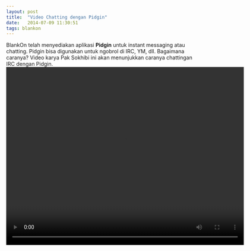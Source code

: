 ```yaml
---
layout: post
title:  "Video Chatting dengan Pidgin"
date:   2014-07-09 11:30:51
tags: blankon
---
```

BlankOn telah menyediakan aplikasi **Pidgin** untuk instant messaging atau chatting. Pidgin bisa digunakan untuk ngobrol di IRC, YM, dll.
Bagaimana caranya? Video karya Pak Sokhibi ini akan menunjukkan caranya chattingan IRC dengan Pidgin.
<video width="640" height="480" controls>
<source src="https://www.facebook.com/download/1457151274559662/Cara_chating_irc_Pidgin.ogv" type="video/ogg">
Maaf, peramban web Anda tidak mendukung video ini.
</video>
